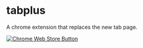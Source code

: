 # tabplus
A chrome extension that replaces the new tab page.

[![Chrome Web Store Button](https://storage.googleapis.com/web-dev-uploads/image/WlD8wC6g8khYWPJUsQceQkhXSlv1/iNEddTyWiMfLSwFD6qGq.png)](https://chrome.google.com/webstore/detail/tab%2B/boafalhngkgogeddeilhmelpohbfnffg)
